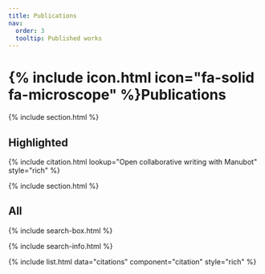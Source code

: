 ```yaml
---
title: Publications
nav:
  order: 3
  tooltip: Published works
---
```


# {% include icon.html icon="fa-solid fa-microscope" %}Publications



{% include section.html %}

## Highlighted

{% include citation.html lookup="Open collaborative writing with Manubot" style="rich" %}

{% include section.html %}

## All

{% include search-box.html %}

{% include search-info.html %}

{% include list.html data="citations" component="citation" style="rich" %}
